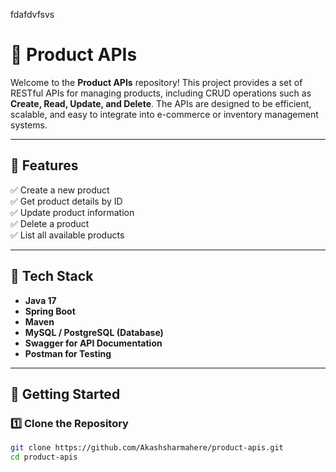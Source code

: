 fdafdvfsvs
# 🛒 Product APIs

Welcome to the **Product APIs** repository! This project provides a set of RESTful APIs for managing products, including CRUD operations such as **Create, Read, Update, and Delete**. The APIs are designed to be efficient, scalable, and easy to integrate into e-commerce or inventory management systems.

---

## 📌 Features
✅ Create a new product  
✅ Get product details by ID  
✅ Update product information  
✅ Delete a product  
✅ List all available products  

---

## 🔧 Tech Stack
- **Java 17**
- **Spring Boot**
- **Maven**
- **MySQL / PostgreSQL (Database)**
- **Swagger for API Documentation**
- **Postman for Testing**

---

## 🚀 Getting Started

### **1️⃣ Clone the Repository**
```sh
git clone https://github.com/Akashsharmahere/product-apis.git
cd product-apis
